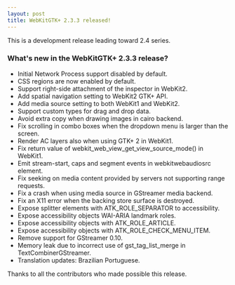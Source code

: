 ```yaml
---
layout: post
title: WebKitGTK+ 2.3.3 released!
---
```


This is a development release leading toward 2.4 series.

### What's new in the WebKitGTK+ 2.3.3 release?

 - Initial Network Process support disabled by default.
 - CSS regions are now enabled by default.
 - Support right-side attachment of the inspector in WebKit2.
 - Add spatial navigation setting to WebKit2 GTK+ API.
 - Add media source setting to both WebKit1 and WebKit2.
 - Support custom types for drag and drop data.
 - Avoid extra copy when drawing images in cairo backend.
 - Fix scrolling in combo boxes when the dropdown menu is larger than
   the screen.
 - Render AC layers also when using GTK+ 2 in WebKit1.
 - Fix return value of webkit_web_view_get_view_source_mode() in
   WebKit1.
 - Emit stream-start, caps and segment events in webkitwebaudiosrc
   element.
 - Fix seeking on media content provided by servers not supporting
   range requests.
 - Fix a crash when using media source in GStreamer media backend.
 - Fix an X11 error when the backing store surface is destroyed.
 - Expose splitter elements with ATK_ROLE_SEPARATOR to accessibility.
 - Expose accessibility objects WAI-ARIA landmark roles.
 - Expose accessibility objects with ATK_ROLE_ARTICLE.
 - Expose accessibility objects with ATK_ROLE_CHECK_MENU_ITEM.
 - Remove support for GStreamer 0.10.
 - Memory leak due to incorrect use of gst_tag_list_merge in
   TextCombinerGStreamer.
 - Translation updates: Brazilian Portuguese.

Thanks to all the contributors who made possible this release.
